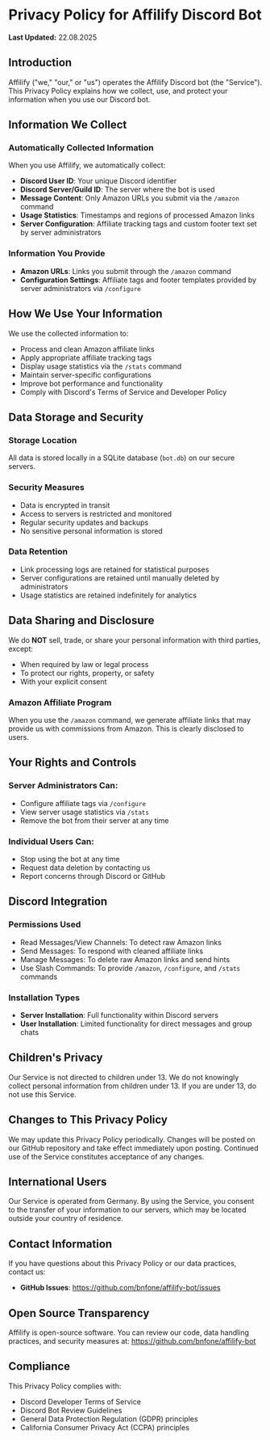# Privacy Policy for Affilify Discord Bot

**Last Updated:** 22.08.2025

## Introduction

Affilify ("we," "our," or "us") operates the Affilify Discord bot (the "Service"). This Privacy Policy explains how we collect, use, and protect your information when you use our Discord bot.

## Information We Collect

### Automatically Collected Information

When you use Affilify, we automatically collect:

- **Discord User ID**: Your unique Discord identifier
- **Discord Server/Guild ID**: The server where the bot is used
- **Message Content**: Only Amazon URLs you submit via the `/amazon` command
- **Usage Statistics**: Timestamps and regions of processed Amazon links
- **Server Configuration**: Affiliate tracking tags and custom footer text set by server administrators

### Information You Provide

- **Amazon URLs**: Links you submit through the `/amazon` command
- **Configuration Settings**: Affiliate tags and footer templates provided by server administrators via `/configure`

## How We Use Your Information

We use the collected information to:

- Process and clean Amazon affiliate links
- Apply appropriate affiliate tracking tags
- Display usage statistics via the `/stats` command
- Maintain server-specific configurations
- Improve bot performance and functionality
- Comply with Discord's Terms of Service and Developer Policy

## Data Storage and Security

### Storage Location
All data is stored locally in a SQLite database (`bot.db`) on our secure servers.

### Security Measures
- Data is encrypted in transit
- Access to servers is restricted and monitored
- Regular security updates and backups
- No sensitive personal information is stored

### Data Retention
- Link processing logs are retained for statistical purposes
- Server configurations are retained until manually deleted by administrators
- Usage statistics are retained indefinitely for analytics

## Data Sharing and Disclosure

We do **NOT** sell, trade, or share your personal information with third parties, except:

- When required by law or legal process
- To protect our rights, property, or safety
- With your explicit consent

### Amazon Affiliate Program
When you use the `/amazon` command, we generate affiliate links that may provide us with commissions from Amazon. This is clearly disclosed to users.

## Your Rights and Controls

### Server Administrators Can:
- Configure affiliate tags via `/configure`
- View server usage statistics via `/stats`
- Remove the bot from their server at any time

### Individual Users Can:
- Stop using the bot at any time
- Request data deletion by contacting us
- Report concerns through Discord or GitHub

## Discord Integration

### Permissions Used
- Read Messages/View Channels: To detect raw Amazon links
- Send Messages: To respond with cleaned affiliate links
- Manage Messages: To delete raw Amazon links and send hints
- Use Slash Commands: To provide `/amazon`, `/configure`, and `/stats` commands

### Installation Types
- **Server Installation**: Full functionality within Discord servers
- **User Installation**: Limited functionality for direct messages and group chats

## Children's Privacy

Our Service is not directed to children under 13. We do not knowingly collect personal information from children under 13. If you are under 13, do not use this Service.

## Changes to This Privacy Policy

We may update this Privacy Policy periodically. Changes will be posted on our GitHub repository and take effect immediately upon posting. Continued use of the Service constitutes acceptance of any changes.

## International Users

Our Service is operated from Germany. By using the Service, you consent to the transfer of your information to our servers, which may be located outside your country of residence.

## Contact Information

If you have questions about this Privacy Policy or our data practices, contact us:

- **GitHub Issues**: https://github.com/bnfone/affilify-bot/issues

## Open Source Transparency

Affilify is open-source software. You can review our code, data handling practices, and security measures at:
https://github.com/bnfone/affilify-bot

## Compliance

This Privacy Policy complies with:
- Discord Developer Terms of Service
- Discord Bot Review Guidelines
- General Data Protection Regulation (GDPR) principles
- California Consumer Privacy Act (CCPA) principles